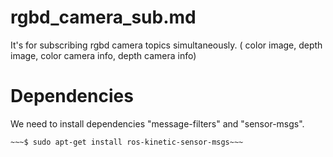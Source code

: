 # rgbd_camera_sub.md
It's for subscribing rgbd camera topics simultaneously. ( color image, depth image, color camera info, depth camera info)

# Dependencies
We need to install dependencies "message-filters" and "sensor-msgs".

~~~$ sudo apt-get install ros-kinetic-message-filters~~~  
~~~$ sudo apt-get install ros-kinetic-sensor-msgs~~~
